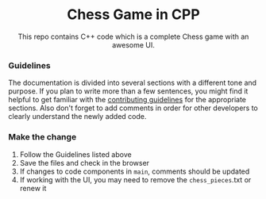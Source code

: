 <h1 align="center">Chess Game in CPP</h1>
<div align="center">

This repo contains C++ code which is a complete Chess game with an awesome UI.

</div>


### Guidelines

The documentation is divided into several sections with a different tone and purpose. If you plan to write more than a few sentences, you might find it helpful to get familiar with the [contributing guidelines](https://www.freecodecamp.org/news/how-to-write-clean-code-in-c/) for the appropriate sections. Also don't forget to add comments in order for other developers to clearly understand the newly added code.

### Make the change

1. Follow the Guidelines listed above
1. Save the files and check in the browser
1. If changes to code components in `main`, comments should be updated
1. If working with the UI, you may need to remove the `chess_pieces`.txt or renew it
